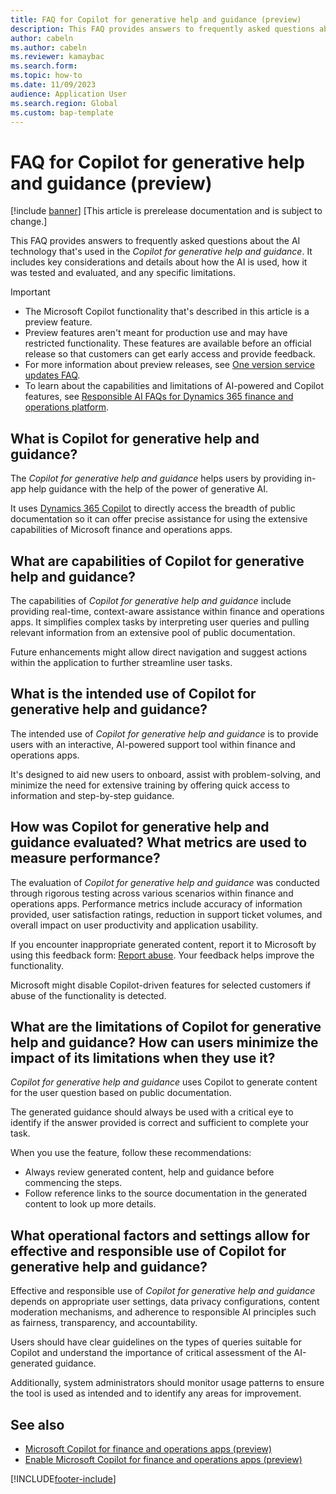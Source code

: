 ```yaml
---
title: FAQ for Copilot for generative help and guidance (preview)
description: This FAQ provides answers to frequently asked questions about the AI technology that's used in the Copilot for generative help and guidance. It includes key considerations and details about how the AI is used, how it was tested and evaluated, and any specific limitations.
author: cabeln
ms.author: cabeln
ms.reviewer: kamaybac
ms.search.form:
ms.topic: how-to
ms.date: 11/09/2023
audience: Application User
ms.search.region: Global
ms.custom: bap-template
---
```


# FAQ for Copilot for generative help and guidance (preview)

[!include [banner](../includes/banner.md)]
[This article is prerelease documentation and is subject to change.]

This FAQ provides answers to frequently asked questions about the AI technology that's used in the *Copilot for generative help and guidance*. It includes key considerations and details about how the AI is used, how it was tested and evaluated, and any specific limitations.

> [!IMPORTANT]
>
> - The Microsoft Copilot functionality that's described in this article is a preview feature.
> - Preview features aren't meant for production use and may have restricted functionality. These features are available before an official release so that customers can get early access and provide feedback.
> - For more information about preview releases, see [One version service updates FAQ](/dynamics365/unified-operations/fin-and-ops/get-started/one-version).
> - To learn about the capabilities and limitations of AI-powered and Copilot features, see [Responsible AI FAQs for Dynamics 365 finance and operations platform](../../dev-itpro/responsible-ai/responsible-ai-overview.md).

## What is Copilot for generative help and guidance?

The *Copilot for generative help and guidance* helps users by providing in-app help guidance with the help of the power of generative AI.

It uses [Dynamics 365 Copilot](/power-platform/transparency-note-copilot-data-security-privacy) to directly access the breadth of public documentation so it can offer precise assistance for using the extensive capabilities of Microsoft finance and operations apps.

## What are capabilities of Copilot for generative help and guidance?

The capabilities of *Copilot for generative help and guidance* include providing real-time, context-aware assistance within finance and operations apps. It simplifies complex tasks by interpreting user queries and pulling relevant information from an extensive pool of public documentation.

Future enhancements might allow direct navigation and suggest actions within the application to further streamline user tasks.

## What is the intended use of Copilot for generative help and guidance?

The intended use of *Copilot for generative help and guidance* is to provide users with an interactive, AI-powered support tool within finance and operations apps.

It's designed to aid new users to onboard, assist with problem-solving, and minimize the need for extensive training by offering quick access to information and step-by-step guidance.

## How was Copilot for generative help and guidance evaluated? What metrics are used to measure performance?

The evaluation of *Copilot for generative help and guidance* was conducted through rigorous testing across various scenarios within finance and operations apps. Performance metrics include accuracy of information provided, user satisfaction ratings, reduction in support ticket volumes, and overall impact on user productivity and application usability.

If you encounter inappropriate generated content, report it to Microsoft by using this feedback form: [Report abuse](https://msrc.microsoft.com/report/abuse?ThreatType=URL&IncidentType=Responsible%20AI&SourceUrl=https://dynamics.microsoft.com/supply-chain-management/overview/). Your feedback helps improve the functionality.

Microsoft might disable Copilot-driven features for selected customers if abuse of the functionality is detected.

## What are the limitations of Copilot for generative help and guidance? How can users minimize the impact of its limitations when they use it?

*Copilot for generative help and guidance* uses Copilot to generate content for the user question based on public documentation.

The generated guidance should always be used with a critical eye to identify if the answer provided is correct and sufficient to complete your task.

When you use the feature, follow these recommendations:

- Always review generated content, help and guidance before commencing the steps.
- Follow reference links to the source documentation in the generated content to look up more details.

## What operational factors and settings allow for effective and responsible use of Copilot for generative help and guidance?

Effective and responsible use of *Copilot for generative help and guidance* depends on appropriate user settings, data privacy configurations, content moderation mechanisms, and adherence to responsible AI principles such as fairness, transparency, and accountability.

Users should have clear guidelines on the types of queries suitable for Copilot and understand the importance of critical assessment of the AI-generated guidance.

Additionally, system administrators should monitor usage patterns to ensure the tool is used as intended and to identify any areas for improvement.

## See also

- [Microsoft Copilot for finance and operations apps (preview)](copilot-for-finance-operations.md)
- [Enable Microsoft Copilot for finance and operations apps (preview)](../../dev-itpro/copilot/enable-copilot.md)

[!INCLUDE[footer-include](../../../includes/footer-banner.md)]
